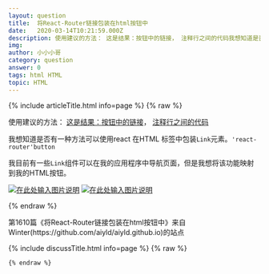 ```yaml
---
layout: question
title:  将React-Router链接包装在html按钮中
date:   2020-03-14T10:21:59.000Z
description: 使用建议的方法： 这是结果：按钮中的链接， 注释行之间的代码我想知道是否有一种方法可以使用react 在HTML 标签中包装Link元素。'rea...
img: 
author: 小小小哥
category: question
answer: 0
tags: html HTML
topic: HTML
---
```

<div class="article-root">
  <div class="article">
    {% include articleTitle.html info=page %}
    {% raw %}
    <div class="article-content"><p><font style="vertical-align: inherit;"><font style="vertical-align: inherit;">使用建议的方法：
 </font></font><a href="https://www.samyoc.com//uploads/users/16804/images/thumbnails/1584181192217.png" data-src="https://www.samyoc.com//uploads/users/16804/images/1584181192217.png" rel="noreferrer"><font style="vertical-align: inherit;"><font style="vertical-align: inherit;">这是结果：按钮中的链接</font></font></a><font style="vertical-align: inherit;"><font style="vertical-align: inherit;">，
 </font></font><a href="https://www.samyoc.com//uploads/users/16804/images/thumbnails/1584181192219.png" data-src="https://www.samyoc.com//uploads/users/16804/images/1584181192219.png" rel="noreferrer"><font style="vertical-align: inherit;"><font style="vertical-align: inherit;">注释行之间的代码</font></font></a></p>

<p><font style="vertical-align: inherit;"><font style="vertical-align: inherit;">我想知道是否有一种方法可以</font><font style="vertical-align: inherit;">使用react </font><font style="vertical-align: inherit;">在HTML </font><font style="vertical-align: inherit;">标签中</font><font style="vertical-align: inherit;">包装</font></font><code>Link</code><font style="vertical-align: inherit;"><font style="vertical-align: inherit;">元素</font><font style="vertical-align: inherit;">。</font></font><code>'react-router'</code><font style="vertical-align: inherit;"></font><code>button</code><font style="vertical-align: inherit;"></font></p>

<p><font style="vertical-align: inherit;"><font style="vertical-align: inherit;">我目前有一些</font></font><code>Link</code><font style="vertical-align: inherit;"><font style="vertical-align: inherit;">组件可以在我的应用程序中导航页面，但是我想将该功能映射到我的HTML按钮。</font></font></p>

<p><a href="https://i.stack.imgur.com/lN4AP.png" rel="noreferrer"><img src="https://i.stack.imgur.com/lN4AP.png" alt="在此处输入图片说明"></a>
<a href="https://i.stack.imgur.com/aykeJ.png" rel="noreferrer"><img src="https://i.stack.imgur.com/aykeJ.png" alt="在此处输入图片说明"></a></p></div>
    {% endraw %}
  </div>
  <p class="winter_mark">第1610篇《将React-Router链接包装在html按钮中》来自Winter(https://github.com/aiyld/aiyld.github.io)的站点</p>
  <div class="discuss-wrapper">
    {% include discussTitle.html info=page %}
    {% raw %}
    
    {% endraw %}
  </div>
<div>
